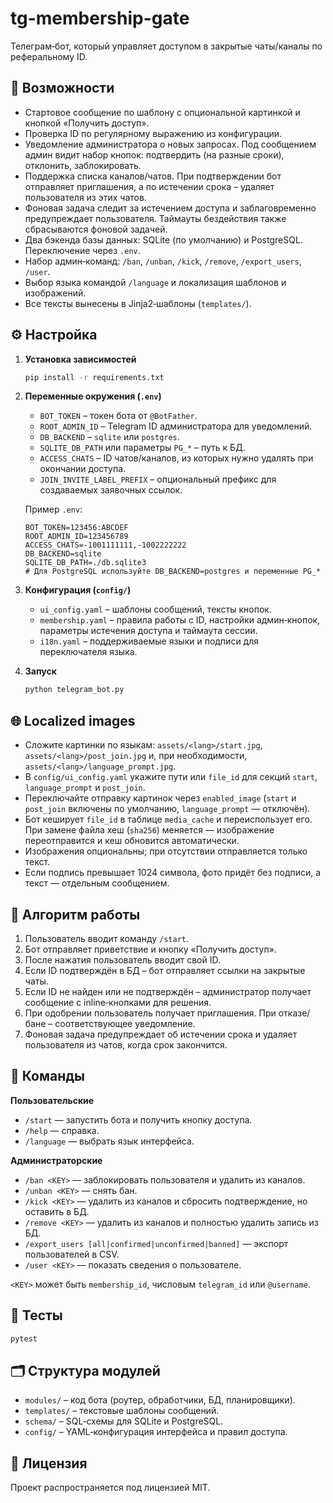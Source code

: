 # tg-membership-gate

Телеграм‑бот, который управляет доступом в закрытые чаты/каналы по реферальному ID.

## 🚀 Возможности

- Стартовое сообщение по шаблону с опциональной картинкой и кнопкой «Получить доступ».
- Проверка ID по регулярному выражению из конфигурации.
- Уведомление администратора о новых запросах. Под сообщением админ видит набор
  кнопок: подтвердить (на разные сроки), отклонить, заблокировать.
- Поддержка списка каналов/чатов. При подтверждении бот отправляет приглашения,
  а по истечении срока – удаляет пользователя из этих чатов.
- Фоновая задача следит за истечением доступа и заблаговременно предупреждает
  пользователя. Таймауты бездействия также сбрасываются фоновой задачей.
- Два бэкенда базы данных: SQLite (по умолчанию) и PostgreSQL. Переключение через `.env`.
- Набор админ‑команд: `/ban`, `/unban`, `/kick`, `/remove`, `/export_users`, `/user`.
- Выбор языка командой `/language` и локализация шаблонов и изображений.
- Все тексты вынесены в Jinja2‑шаблоны (`templates/`).

## ⚙️ Настройка

1. **Установка зависимостей**
   ```bash
   pip install -r requirements.txt
   ```

2. **Переменные окружения (`.env`)**
   - `BOT_TOKEN` – токен бота от `@BotFather`.
   - `ROOT_ADMIN_ID` – Telegram ID администратора для уведомлений.
   - `DB_BACKEND` – `sqlite` или `postgres`.
   - `SQLITE_DB_PATH` или параметры `PG_*` – путь к БД.
   - `ACCESS_CHATS` – ID чатов/каналов, из которых нужно удалять при окончании доступа.
   - `JOIN_INVITE_LABEL_PREFIX` – опциональный префикс для создаваемых заявочных ссылок.

   Пример `.env`:
   ```env
   BOT_TOKEN=123456:ABCDEF
   ROOT_ADMIN_ID=123456789
   ACCESS_CHATS=-1001111111,-1002222222
   DB_BACKEND=sqlite
   SQLITE_DB_PATH=./db.sqlite3
   # Для PostgreSQL используйте DB_BACKEND=postgres и переменные PG_*
   ```


3. **Конфигурация (`config/`)**
   - `ui_config.yaml` – шаблоны сообщений, тексты кнопок.
   - `membership.yaml` – правила работы с ID, настройки админ‑кнопок,
     параметры истечения доступа и таймаута сессии.
   - `i18n.yaml` – поддерживаемые языки и подписи для переключателя языка.

4. **Запуск**
   ```bash
   python telegram_bot.py
   ```

## 🌐 Localized images

 - Сложите картинки по языкам: `assets/<lang>/start.jpg`, `assets/<lang>/post_join.jpg` и, при необходимости, `assets/<lang>/language_prompt.jpg`.
- В `config/ui_config.yaml` укажите пути или `file_id` для секций `start`,
  `language_prompt` и `post_join`.
- Переключайте отправку картинок через `enabled_image` (`start` и
  `post_join` включены по умолчанию, `language_prompt` — отключён).
- Бот кеширует `file_id` в таблице `media_cache` и переиспользует его.
  При замене файла хеш (`sha256`) меняется — изображение переотправится и
  кеш обновится автоматически.
- Изображения опциональны; при отсутствии отправляется только текст.
- Если подпись превышает 1024 символа, фото придёт без подписи, а текст —
  отдельным сообщением.

## 🔄 Алгоритм работы

1. Пользователь вводит команду `/start`.
2. Бот отправляет приветствие и кнопку «Получить доступ».
3. После нажатия пользователь вводит свой ID.
4. Если ID подтверждён в БД – бот отправляет ссылки на закрытые чаты.
5. Если ID не найден или не подтверждён – администратор получает сообщение
   с inline‑кнопками для решения.
6. При одобрении пользователь получает приглашения. При отказе/бане – соответствующее уведомление.
7. Фоновая задача предупреждает об истечении срока и удаляет пользователя
   из чатов, когда срок закончится.

## 💬 Команды

**Пользовательские**

- `/start` — запустить бота и получить кнопку доступа.
- `/help` — справка.
- `/language` — выбрать язык интерфейса.

**Администраторские**

- `/ban <KEY>` — заблокировать пользователя и удалить из каналов.
- `/unban <KEY>` — снять бан.
- `/kick <KEY>` — удалить из каналов и сбросить подтверждение, но оставить в БД.
- `/remove <KEY>` — удалить из каналов и полностью удалить запись из БД.
- `/export_users [all|confirmed|unconfirmed|banned]` — экспорт пользователей в CSV.
- `/user <KEY>` — показать сведения о пользователе.

`<KEY>` может быть `membership_id`, числовым `telegram_id` или `@username`.

## 🧪 Тесты

```bash
pytest
```

## 🗂 Структура модулей

- `modules/` – код бота (роутер, обработчики, БД, планировщики).
- `templates/` – текстовые шаблоны сообщений.
- `schema/` – SQL‑схемы для SQLite и PostgreSQL.
- `config/` – YAML‑конфигурация интерфейса и правил доступа.

## 📄 Лицензия

Проект распространяется под лицензией MIT.

